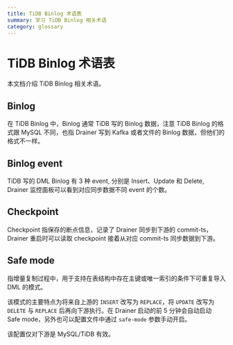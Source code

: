 ```yaml
---
title: TiDB Binlog 术语表
summary: 学习 TiDB Binlog 相关术语
category: glossary
---
```


# TiDB Binlog 术语表

本文档介绍 TiDB Binlog 相关术语。

## Binlog

在 TiDB Binlog 中，Binlog 通常 TiDB 写的 Binlog 数据，注意 TiDB Binlog 的格式跟 MySQL 不同，也指 Drainer 写到 Kafka 或者文件的 Binlog 数据，但他们的格式不一样。

## Binlog event

TiDB 写的 DML Binlog 有 3 种 event, 分别是 Insert、Update 和 Delete, Drainer 监控面板可以看到对应同步数据不同 event 的个数。

## Checkpoint

Checkpoint 指保存的断点信息，记录了 Drainer 同步到下游的 commit-ts，Drainer 重启时可以读取 checkpoint 接着从对应 commit-ts 同步数据到下游。

## Safe mode

指增量复制过程中，用于支持在表结构中存在主键或唯一索引的条件下可重复导入 DML 的模式。

该模式的主要特点为将来自上游的 `INSERT` 改写为 `REPLACE`，将 `UPDATE` 改写为 `DELETE` 与 `REPLACE` 后再向下游执行。在 Drainer 启动的前 5 分钟会自动启动 Safe mode，另外也可以配置文件中通过 `safe-mode` 参数手动开启。

该配置仅对下游是 MySQL/TiDB 有效。

